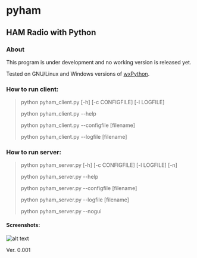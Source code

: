 

# pyham
## HAM Radio with Python

### About
This program is under development and no working version is released yet.

Tested on GNU/Linux and Windows versions of [wxPython](https://www.wxpython.org).

### How to run client:
> python pyham_client.py [-h] [-c CONFIGFILE] [-l LOGFILE]
>
> python pyham_client.py --help
>
> python pyham_client.py --configfile [filename]
>
> python pyham_client.py --logfile [filename]


### How to run server:
>python pyham_server.py [-h] [-c CONFIGFILE] [-l LOGFILE] [-n]
>
>python pyham_server.py --help
>
>python pyham_server.py --configfile [filename]
>
>python pyham_server.py --logfile [filename]
>
>python pyham_server.py --nogui

#### Screenshots:

![alt text](http://titanix.net/~japek/pyham-client-0001.png)

Ver. 0.001
